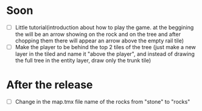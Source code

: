 # Soon
- [ ] Little tutorial(introduction about how to play the game. at the beggining the will be an arrow showing on the rock and on the tree and after chopping them there will appear an arrow above the empty rail tile)
- [ ] Make the player to be behind the top 2 tiles of the tree (just make a new layer in the tiled and name it "above the player", and instead of drawing the full tree in the entity layer, draw only the trunk tile)

# After the release
- [ ] Change in the map.tmx file name of the rocks from "stone" to "rocks"
